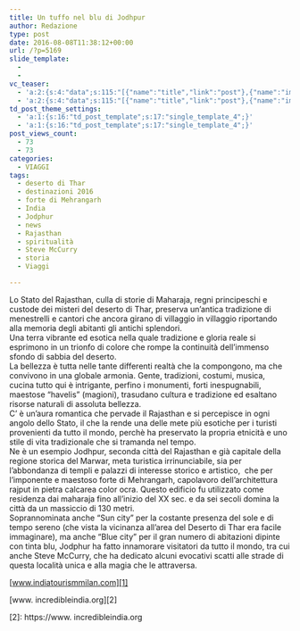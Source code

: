 ```yaml
---
title: Un tuffo nel blu di Jodhpur
author: Redazione
type: post
date: 2016-08-08T11:38:12+00:00
url: /?p=5169
slide_template:
  - 
  - 
vc_teaser:
  - 'a:2:{s:4:"data";s:115:"[{"name":"title","link":"post"},{"name":"image","image":"featured","link":"none"},{"name":"text","mode":"excerpt"}]";s:7:"bgcolor";s:0:"";}'
  - 'a:2:{s:4:"data";s:115:"[{"name":"title","link":"post"},{"name":"image","image":"featured","link":"none"},{"name":"text","mode":"excerpt"}]";s:7:"bgcolor";s:0:"";}'
td_post_theme_settings:
  - 'a:1:{s:16:"td_post_template";s:17:"single_template_4";}'
  - 'a:1:{s:16:"td_post_template";s:17:"single_template_4";}'
post_views_count:
  - 73
  - 73
categories:
  - VIAGGI
tags:
  - deserto di Thar
  - destinazioni 2016
  - forte di Mehrangarh
  - India
  - Jodphur
  - news
  - Rajasthan
  - spiritualità
  - Steve McCurry
  - storia
  - Viaggi

---
```

Lo Stato del Rajasthan, culla di storie di Maharaja, regni principeschi e custode dei misteri del deserto di Thar, preserva un&#8217;antica tradizione di menestrelli e cantori che ancora girano di villaggio in villaggio riportando alla memoria degli abitanti gli antichi splendori.  
Una terra vibrante ed esotica nella quale tradizione e gloria reale si esprimono in un trionfo di colore che rompe la continuità dell&#8217;immenso sfondo di sabbia del deserto.  
La bellezza è tutta nelle tante differenti realtà che la compongono, ma che convivono in una globale armonia. Gente, tradizioni, costumi, musica, cucina tutto qui è intrigante, perfino i monumenti, forti inespugnabili, maestose &#8220;havelis” (magioni), trasudano cultura e tradizione ed esaltano risorse naturali di assoluta bellezza.  
C&#8217; è un&#8217;aura romantica che pervade il Rajasthan e si percepisce in ogni angolo dello Stato, il che la rende una delle mete più esotiche per i turisti provenienti da tutto il mondo, perchè ha preservato la propria etnicità e uno stile di vita tradizionale che si tramanda nel tempo.  
Ne è un esempio Jodhpur, seconda città del Rajasthan e già capitale della regione storica del Marwar, meta turistica irrinunciabile, sia per l&#8217;abbondanza di templi e palazzi di interesse storico e artistico,  che per l&#8217;imponente e maestoso forte di Mehrangarh, capolavoro dell&#8217;architettura rajput in pietra calcarea color ocra. Questo edificio fu utilizzato come residenza dai maharaja fino all&#8217;inizio del XX sec. e da sei secoli domina la città da un massiccio di 130 metri.  
Soprannominata anche “Sun city” per la costante presenza del sole e di tempo sereno (che vista la vicinanza all&#8217;area del Deserto di Thar era facile immaginare), ma anche “Blue city” per il gran numero di abitazioni dipinte con tinta blu, Jodphur ha fatto innamorare visitatori da tutto il mondo, tra cui anche Steve McCurry, che ha dedicato alcuni evocativi scatti alle strade di questa località unica e alla magia che le attraversa.

[www.indiatourismmilan.com][1]

[www. incredibleindia.org][2]

 [1]: https://www.indiatourismmilan.com
 [2]: https://www. incredibleindia.org